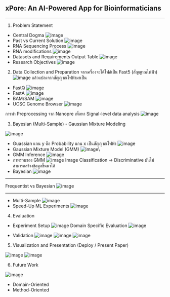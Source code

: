 ## xPore: An AI-Powered App for Bioinformaticians 
***
1. Problem Statement
  * Central Dogma
  ![image](https://github.com/user-attachments/assets/a975de87-7e0f-4edc-ab77-c08d84838f9a)
  * Past vs Current Solution
![image](https://github.com/user-attachments/assets/53b5ea14-5899-48a8-b8be-32cfba44bd43)
  * RNA Sequencing Process
![image](https://github.com/user-attachments/assets/35414b95-51af-4556-9859-8f1d4ed805cc)
  * RNA modifications
![image](https://github.com/user-attachments/assets/1cfa42d7-397e-4627-bd94-40dd097b0c72)
  * Datasets and Requirements Output Table
![image](https://github.com/user-attachments/assets/7340af7d-0f36-4d5e-98c1-8cbc5143e868)
  * Research Objectives
![image](https://github.com/user-attachments/assets/1d450855-7964-4e41-8a21-7b93021d0280)

2. Data Collection and Preparation
จากเครื่องจะได้ไฟล์เป็น Fast5 (สัญญาณไฟฟ้า)
![image](https://github.com/user-attachments/assets/de5c3356-8c62-40f0-a3b3-85b4ad3128e1)
แล้วแปลงจากสัญญาณไฟฟ้ามาเป็น
  * FastQ
  ![image](https://github.com/user-attachments/assets/6bc1cd88-8e1e-4d47-959d-d2e2757f8381)
  * FastA
  ![image](https://github.com/user-attachments/assets/c409cd55-c3e3-4122-a140-fee399560b60)
  * BAM/SAM
  ![image](https://github.com/user-attachments/assets/66628d8a-f232-426d-bda1-d1f4a77bb687)
  * UCSC Genome Browser
  ![image](https://github.com/user-attachments/assets/3897b1be-c154-45cf-a2fb-b748f16141b6)

การทำ Preprocessing จาก Nanopre เพื่อหา Signal-level data analysis
![image](https://github.com/user-attachments/assets/27cee878-4f98-45b1-94f8-6d630fa14aa2)

3. Bayesian (Multi-Sample) - Gaussian Mixture Modeling

![image](https://github.com/user-attachments/assets/454853a1-e90e-40bf-886d-cdc1b1b6ebf6)
  * Guassian 
  แกน y คือ Probability 
  แกน x เป็นสัญญาณไฟฟ้า 
  ![image](https://github.com/user-attachments/assets/532f6e81-d9c7-45a9-a7bc-4d0a11b2eaf4)
* Gaussian Mixture Model (GMM)
  ![image](https://github.com/user-attachments/assets/340dc3e0-01db-4273-bd8f-e34dbc7e090c)\
* GMM Inference
  ![image](https://github.com/user-attachments/assets/b1176516-09c5-4ed4-aa99-c84501694442)
* ภาพรวมของ GMM
  ![image](https://github.com/user-attachments/assets/0c7a26b8-c30f-47a8-9232-397708120978)
Image Classification -> Discriminative มันไม่สามารถสร้างข้อมูลขึ้นมาได้
* Bayesian
![image](https://github.com/user-attachments/assets/8dc677f6-8cab-4cb6-b755-5c16ee06e1a7)
***
Frequentist vs Bayesian
![image](https://github.com/user-attachments/assets/313b8862-9924-4e50-a7d7-9d72ac61e96d)
***
* Multi-Sample
  ![image](https://github.com/user-attachments/assets/dcdcbd60-dd11-41ea-b473-594ae82aa937)
* Speed-Up ML Experiments
  ![image](https://github.com/user-attachments/assets/e354018a-fc83-4b01-b5b1-045dfcdb2fb1)

4. Evaluation 

* Experiment Setup
  ![image](https://github.com/user-attachments/assets/2da586b3-e51b-4537-8bac-bdf6b64a5451)
 Domain Specific Evaluation
 ![image](https://github.com/user-attachments/assets/4a314aed-bd84-4f02-8c16-d38e1c47c760)

* Validation 
![image](https://github.com/user-attachments/assets/6faa4194-62d7-4767-b2c7-979d4e335490)
![image](https://github.com/user-attachments/assets/ff960802-243a-47f2-b398-094f36209c2d)
![image](https://github.com/user-attachments/assets/e7fc7dcc-d355-446f-a878-2bcc0fd501d6)

5. Visualization and Presentation (Deploy / Present Paper)

![image](https://github.com/user-attachments/assets/9288dcd3-8820-4220-8e0b-07c6040213dc)
![image](https://github.com/user-attachments/assets/acca3aca-ea0f-4261-95e9-ea797802b3e9)

6. Future Work

![image](https://github.com/user-attachments/assets/70faed44-faa8-4fff-a8b3-f349e40a0129)
* Domain-Oriented
* Method-Oriented
